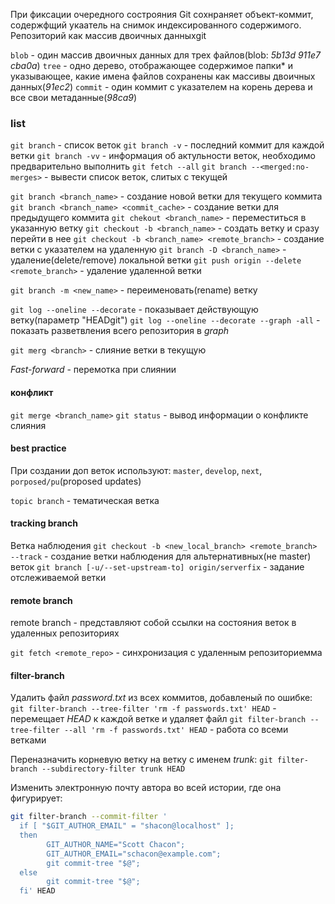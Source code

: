 При фиксации очередного сострояния Git сохнраняет объект-коммит, содержфщий укаатель на снимок индексированного содержимого.
Репозиторий как массив двоичных данныхgit

`blob` - один массив двоичных данных для трех файлов(blob: _5b13d_ _911e7_ _cba0a_)
`tree` - одно дерево, отображающее содержимое папки\* и указывающее, какие имена файлов сохранены как массивы двоичных данных(_91ec2_)
`commit` - один коммит с указателем на корень дерева и все свои метаданные(_98ca9_)

### list

`git branch` - список веток
`git branch -v` - последний коммит для каждой ветки
`git branch -vv` - информация об актульности веток, необходимо предварительно выполнить `git fetch --all`
`git branch --<merged:no-merges>` - вывести список веток, слитых с текущей

`git branch <branch_name>` - создание новой ветки для текущего коммита
`git branch <branch_name> <commit_cache>` - создание ветки для предыдущего коммита
`git chekout <branch_name>` - переместиться в указанную ветку
`git checkout -b <branch_name>` - создать ветку и сразу перейти в нее
`git checkout -b <branch_name> <remote_branch>` - создание ветки с указателем на удаленную
`git branch -D <branch_name>` - удаление(delete/remove) локальной ветки
`git push origin --delete <remote_branch>` - удаление удаленной ветки

`git branch -m <new_name>` - переименовать(rename) ветку  

`git log --oneline --decorate` - показывает действующую ветку(параметр "HEADgit")
`git log --oneline --decorate --graph -all` - показать разветвления всего репозитория в _graph_

`git merg <branch>` - слияние ветки в текущую

_Fast-forward_ - перемотка при слиянии

#### конфликт

`git merge <branch_name>`
`git status` - вывод информации о конфликте слияния

#### best practice

При создании доп веток используют: `master`, `develop`, `next`, `porposed/pu`(proposed updates)

`topic branch` - тематическая ветка

#### tracking branch

Ветка наблюдения
`git checkout -b <new_local_branch> <remote_branch> --track` - создание ветки наблюдения для альтернативных(не master) веток
`git branch [-u/--set-upstream-to] origin/serverfix` - задание отслеживаемой ветки

#### remote branch

remote branch - представляют собой ссылки на состояния веток в удаленных репозиториях

`git fetch <remote_repo>` - синхронизация с удаленным репозиториемма

#### filter-branch

Удалить файл _password.txt_ из всех коммитов, добавленый по ошибке:
`git filter-branch --tree-filter 'rm -f passwords.txt' HEAD` - перемещает _HEAD_ к каждой ветке и удаляет файл
`git filter-branch --tree-filter --all 'rm -f passwords.txt' HEAD` - работа со всеми ветками

Переназначить корневую ветку на ветку с именем _trunk_:
`git filter-branch --subdirectory-filter trunk HEAD`

Изменить электронную почту автора во всей истории, где она фигурирует:

```sh
git filter-branch --commit-filter '
  if [ "$GIT_AUTHOR_EMAIL" = "shacon@localhost" ];
  then
        GIT_AUTHOR_NAME="Scott Chacon";
        GIT_AUTHOR_EMAIL="schacon@example.com";
        git commit-tree "$@";
  else
        git commit-tree "$@";
  fi' HEAD
```

